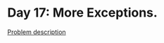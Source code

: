 # Day 17: More Exceptions.

[Problem description](https://www.hackerrank.com/challenges/30-more-exceptions)
